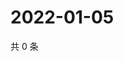 # 2022-01-05

共 0 条

<!-- BEGIN WEIBO -->
<!-- 最后更新时间 Wed Jan 05 2022 04:16:34 GMT+0800 (China Standard Time) -->

<!-- END WEIBO -->
